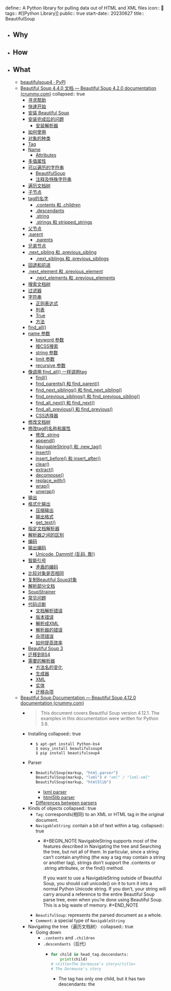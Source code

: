 define:: A Python library for pulling data out of HTML and XML files
icon:: 🐍
tags:: #[[Python Library]]
public:: true
start-date:: 20230627
title:: BeautifulSoup

- ## Why
- ## How
- ## What
  - [beautifulsoup4 · PyPI](https://pypi.org/project/beautifulsoup4/)
  - [Beautiful Soup 4.4.0 文档 — Beautiful Soup 4.2.0 documentation (crummy.com)](https://www.crummy.com/software/BeautifulSoup/bs4/doc.zh/)
    collapsed:: true
    - [寻求帮助](https://www.crummy.com/software/BeautifulSoup/bs4/doc.zh/#id5)
    - [快速开始](https://www.crummy.com/software/BeautifulSoup/bs4/doc.zh/#id8)
    - [安装 Beautiful Soup](https://www.crummy.com/software/BeautifulSoup/bs4/doc.zh/#id9)
    - [安装完成后的问题](https://www.crummy.com/software/BeautifulSoup/bs4/doc.zh/#id12)
      - [安装解析器](https://www.crummy.com/software/BeautifulSoup/bs4/doc.zh/#id13)
    - [如何使用](https://www.crummy.com/software/BeautifulSoup/bs4/doc.zh/#id14)
    - [对象的种类](https://www.crummy.com/software/BeautifulSoup/bs4/doc.zh/#id15)
    - [Tag](https://www.crummy.com/software/BeautifulSoup/bs4/doc.zh/#tag)
    - [Name](https://www.crummy.com/software/BeautifulSoup/bs4/doc.zh/#name)
      - [Attributes](https://www.crummy.com/software/BeautifulSoup/bs4/doc.zh/#attributes)
    - [多值属性](https://www.crummy.com/software/BeautifulSoup/bs4/doc.zh/#id16)
    - [可以遍历的字符串](https://www.crummy.com/software/BeautifulSoup/bs4/doc.zh/#id17)
      - [BeautifulSoup](https://www.crummy.com/software/BeautifulSoup/bs4/doc.zh/#beautifulsoup)
      - [注释及特殊字符串](https://www.crummy.com/software/BeautifulSoup/bs4/doc.zh/#id18)
    - [遍历文档树](https://www.crummy.com/software/BeautifulSoup/bs4/doc.zh/#id19)
    - [子节点](https://www.crummy.com/software/BeautifulSoup/bs4/doc.zh/#id20)
    - [tag的名字](https://www.crummy.com/software/BeautifulSoup/bs4/doc.zh/#id21)
      - [.contents 和 .children](https://www.crummy.com/software/BeautifulSoup/bs4/doc.zh/#contents-children)
      - [.descendants](https://www.crummy.com/software/BeautifulSoup/bs4/doc.zh/#descendants)
      - [.string](https://www.crummy.com/software/BeautifulSoup/bs4/doc.zh/#string)
      - [.strings 和 stripped_strings](https://www.crummy.com/software/BeautifulSoup/bs4/doc.zh/#strings-stripped-strings)
    - [父节点](https://www.crummy.com/software/BeautifulSoup/bs4/doc.zh/#id24)
    - [.parent](https://www.crummy.com/software/BeautifulSoup/bs4/doc.zh/#parent)
      - [.parents](https://www.crummy.com/software/BeautifulSoup/bs4/doc.zh/#parents)
    - [兄弟节点](https://www.crummy.com/software/BeautifulSoup/bs4/doc.zh/#id25)
    - [.next_sibling 和 .previous_sibling](https://www.crummy.com/software/BeautifulSoup/bs4/doc.zh/#next-sibling-previous-sibling)
      - [.next_siblings 和 .previous_siblings](https://www.crummy.com/software/BeautifulSoup/bs4/doc.zh/#next-siblings-previous-siblings)
    - [回退和前进](https://www.crummy.com/software/BeautifulSoup/bs4/doc.zh/#id26)
    - [.next_element 和 .previous_element](https://www.crummy.com/software/BeautifulSoup/bs4/doc.zh/#next-element-previous-element)
      - [.next_elements 和 .previous_elements](https://www.crummy.com/software/BeautifulSoup/bs4/doc.zh/#next-elements-previous-elements)
    - [搜索文档树](https://www.crummy.com/software/BeautifulSoup/bs4/doc.zh/#id28)
    - [过滤器](https://www.crummy.com/software/BeautifulSoup/bs4/doc.zh/#id29)
    - [字符串](https://www.crummy.com/software/BeautifulSoup/bs4/doc.zh/#id31)
      - [正则表达式](https://www.crummy.com/software/BeautifulSoup/bs4/doc.zh/#id32)
      - [列表](https://www.crummy.com/software/BeautifulSoup/bs4/doc.zh/#id33)
      - [True](https://www.crummy.com/software/BeautifulSoup/bs4/doc.zh/#true)
      - [方法](https://www.crummy.com/software/BeautifulSoup/bs4/doc.zh/#id34)
    - [find_all()](https://www.crummy.com/software/BeautifulSoup/bs4/doc.zh/#find-all)
    - [name 参数](https://www.crummy.com/software/BeautifulSoup/bs4/doc.zh/#id36)
      - [keyword 参数](https://www.crummy.com/software/BeautifulSoup/bs4/doc.zh/#keyword)
      - [按CSS搜索](https://www.crummy.com/software/BeautifulSoup/bs4/doc.zh/#css)
      - [string 参数](https://www.crummy.com/software/BeautifulSoup/bs4/doc.zh/#id37)
      - [limit 参数](https://www.crummy.com/software/BeautifulSoup/bs4/doc.zh/#limit)
      - [recursive 参数](https://www.crummy.com/software/BeautifulSoup/bs4/doc.zh/#recursive)
    - [像调用 find_all() 一样调用tag](https://www.crummy.com/software/BeautifulSoup/bs4/doc.zh/#find-all-tag)
      - [find()](https://www.crummy.com/software/BeautifulSoup/bs4/doc.zh/#find)
      - [find_parents() 和 find_parent()](https://www.crummy.com/software/BeautifulSoup/bs4/doc.zh/#find-parents-find-parent)
      - [find_next_siblings() 和 find_next_sibling()](https://www.crummy.com/software/BeautifulSoup/bs4/doc.zh/#find-next-siblings-find-next-sibling)
      - [find_previous_siblings() 和 find_previous_sibling()](https://www.crummy.com/software/BeautifulSoup/bs4/doc.zh/#find-previous-siblings-find-previous-sibling)
      - [find_all_next() 和 find_next()](https://www.crummy.com/software/BeautifulSoup/bs4/doc.zh/#find-all-next-find-next)
      - [find_all_previous() 和 find_previous()](https://www.crummy.com/software/BeautifulSoup/bs4/doc.zh/#find-all-previous-find-previous)
      - [CSS选择器](https://www.crummy.com/software/BeautifulSoup/bs4/doc.zh/#id42)
    - [修改文档树](https://www.crummy.com/software/BeautifulSoup/bs4/doc.zh/#id45)
    - [修改tag的名称和属性](https://www.crummy.com/software/BeautifulSoup/bs4/doc.zh/#id46)
      - [修改 .string](https://www.crummy.com/software/BeautifulSoup/bs4/doc.zh/#id47)
      - [append()](https://www.crummy.com/software/BeautifulSoup/bs4/doc.zh/#append)
      - [NavigableString() 和 .new_tag()](https://www.crummy.com/software/BeautifulSoup/bs4/doc.zh/#navigablestring-new-tag)
      - [insert()](https://www.crummy.com/software/BeautifulSoup/bs4/doc.zh/#insert)
      - [insert_before() 和 insert_after()](https://www.crummy.com/software/BeautifulSoup/bs4/doc.zh/#insert-before-insert-after)
      - [clear()](https://www.crummy.com/software/BeautifulSoup/bs4/doc.zh/#clear)
      - [extract()](https://www.crummy.com/software/BeautifulSoup/bs4/doc.zh/#extract)
      - [decompose()](https://www.crummy.com/software/BeautifulSoup/bs4/doc.zh/#decompose)
      - [replace_with()](https://www.crummy.com/software/BeautifulSoup/bs4/doc.zh/#replace-with)
      - [wrap()](https://www.crummy.com/software/BeautifulSoup/bs4/doc.zh/#wrap)
      - [unwrap()](https://www.crummy.com/software/BeautifulSoup/bs4/doc.zh/#unwrap)
    - [输出](https://www.crummy.com/software/BeautifulSoup/bs4/doc.zh/#id49)
    - [格式化输出](https://www.crummy.com/software/BeautifulSoup/bs4/doc.zh/#id50)
      - [压缩输出](https://www.crummy.com/software/BeautifulSoup/bs4/doc.zh/#id51)
      - [输出格式](https://www.crummy.com/software/BeautifulSoup/bs4/doc.zh/#id52)
      - [get_text()](https://www.crummy.com/software/BeautifulSoup/bs4/doc.zh/#get-text)
    - [指定文档解析器](https://www.crummy.com/software/BeautifulSoup/bs4/doc.zh/#id53)
    - [解析器之间的区别](https://www.crummy.com/software/BeautifulSoup/bs4/doc.zh/#id54)
    - [编码](https://www.crummy.com/software/BeautifulSoup/bs4/doc.zh/#id56)
    - [输出编码](https://www.crummy.com/software/BeautifulSoup/bs4/doc.zh/#id58)
      - [Unicode, Dammit! (乱码, 靠!)](https://www.crummy.com/software/BeautifulSoup/bs4/doc.zh/#unicode-dammit)
    - [智能引号](https://www.crummy.com/software/BeautifulSoup/bs4/doc.zh/#id59)
      - [矛盾的编码](https://www.crummy.com/software/BeautifulSoup/bs4/doc.zh/#id61)
    - [比较对象是否相同](https://www.crummy.com/software/BeautifulSoup/bs4/doc.zh/#id63)
    - [复制Beautiful Soup对象](https://www.crummy.com/software/BeautifulSoup/bs4/doc.zh/#id64)
    - [解析部分文档](https://www.crummy.com/software/BeautifulSoup/bs4/doc.zh/#id65)
    - [SoupStrainer](https://www.crummy.com/software/BeautifulSoup/bs4/doc.zh/#soupstrainer)
    - [常见问题](https://www.crummy.com/software/BeautifulSoup/bs4/doc.zh/#id66)
    - [代码诊断](https://www.crummy.com/software/BeautifulSoup/bs4/doc.zh/#id67)
      - [文档解析错误](https://www.crummy.com/software/BeautifulSoup/bs4/doc.zh/#id68)
      - [版本错误](https://www.crummy.com/software/BeautifulSoup/bs4/doc.zh/#id69)
      - [解析成XML](https://www.crummy.com/software/BeautifulSoup/bs4/doc.zh/#xml)
      - [解析器的错误](https://www.crummy.com/software/BeautifulSoup/bs4/doc.zh/#id70)
      - [杂项错误](https://www.crummy.com/software/BeautifulSoup/bs4/doc.zh/#id72)
      - [如何提高效率](https://www.crummy.com/software/BeautifulSoup/bs4/doc.zh/#id73)
    - [Beautiful Soup 3](https://www.crummy.com/software/BeautifulSoup/bs4/doc.zh/#beautiful-soup-3)
    - [迁移到BS4](https://www.crummy.com/software/BeautifulSoup/bs4/doc.zh/#id76)
    - [需要的解析器](https://www.crummy.com/software/BeautifulSoup/bs4/doc.zh/#id77)
      - [方法名的变化](https://www.crummy.com/software/BeautifulSoup/bs4/doc.zh/#id78)
      - [生成器](https://www.crummy.com/software/BeautifulSoup/bs4/doc.zh/#id79)
      - [XML](https://www.crummy.com/software/BeautifulSoup/bs4/doc.zh/#id80)
      - [实体](https://www.crummy.com/software/BeautifulSoup/bs4/doc.zh/#id81)
      - [迁移杂项](https://www.crummy.com/software/BeautifulSoup/bs4/doc.zh/#id82)
  - [Beautiful Soup Documentation — Beautiful Soup 4.12.0 documentation (crummy.com)](https://www.crummy.com/software/BeautifulSoup/bs4/doc/)
    - > This document covers Beautiful Soup version 4.12.1. The examples in this documentation were written for Python 3.8.
    - Installing
      collapsed:: true
      - ```
        $ apt-get install Python-bs4
        $ easy_install beautifulsoup4
        $ pip install beautifulsoup4
        ```
    - Parser
      - ```python
        BeautifulSoup(markup, "html.parser")
        BeautifulSoup(markup, "lxml") # "xml" / "lxml-xml"
        BeautifulSoup(markup, "html5lib")
        ```
        - [lxml parser](http://lxml.de/)
        - [html5lib parser](http://code.google.com/p/html5lib/)
      - [Differences between parsers](https://www.crummy.com/software/BeautifulSoup/bs4/doc/#differences-between-parsers)
    - Kinds of objects
      collapsed:: true
      - `Tag`: corresponds(相同) to an XML or HTML tag in the original document.
      - `NavigableString`: contain a bit of text within a tag.
        collapsed:: true
        - #+BEGIN_NOTE
          NavigableString supports most of the features described in Navigating the tree and Searching the tree, but not all of them. In particular, since a string can’t contain anything (the way a tag may contain a string or another tag), strings don’t support the .contents or .string attributes, or the find() method.
          
          If you want to use a NavigableString outside of Beautiful Soup, you should call unicode() on it to turn it into a normal Python Unicode string. If you don’t, your string will carry around a reference to the entire Beautiful Soup parse tree, even when you’re done using Beautiful Soup. This is a big waste of memory.
          #+END_NOTE
      - `BeautifulSoup`:  represents the parsed document as a whole.
      - `Comment`:  a special type of `NavigableString`
    - Navigating the tree（遍历文档树）
      collapsed:: true
      - Going down
        - `.contents` and `.children`
        - `.descendants`（后代）
          - ```python
            for child in head_tag.descendants:
                print(child)
            # <title>The Dormouse's story</title>
            # The Dormouse's story
            ```
            - The <head> tag has only one child, but it has two descendants: the <title> tag and the <title> tag’s child.
        - .`strings` and `stripped_strings`
          - The <head> tag has only one child, but it has two descendants: the <title> tag and the <title> tag’s child.
      - Going up
        - `.parent`
        - `.parents`
      - Going sideways
        - `.next_sibling` and `.previous_sibling`
        - `.next_siblings` and `.previous_siblings`
      - Going back and forth
        - `.next_element` 和 `.previous_element`
    - Searching the tree
      - Kinds of filters #.ol
        - String `soup.find_all('b')`
        - Regular expression `soup.find_all(re.compile("^b"))`
        - List `soup.find_all(["a", "b"])`
        - True `soup.find_all(True)`
        - Function
          collapsed:: true
          - ```python
            def has_class_but_no_id(tag):
                return tag.has_attr('class') and not tag.has_attr('id')
            soup.find_all(has_class_but_no_id)
            ```
      - `find_all(name, attrs, recursive, string, limit, **kwargs)`
        -
-
- ## Notes
  - #+BEGIN_NOTE
    Self-closing tags, like `<br/>`, `<img/>`, have a redundant block under `html.parser`!
    #+END_NOTE
    - ```python
      from bs4 import BeautifulSoup
      
      html_doc='''
      <a class="work_thumb_box" data-vue-component="thumb-img-popup">
        <img/>
        <br/>
        <div class="work_img_popover" v-cloak="">
          <img/>
        </div>
      </a>
      '''
      soup = BeautifulSoup(html_doc, 'html.parser')
      
      print(soup.a.img.next_sibling) #2
      print(soup.a.img.next_sibling
            			.next_sibling.next_sibling) # 2
      print(soup.a.img.next_sibling
            			.next_sibling.next_sibling
            			.next_sibling.img.next_sibling) # 2
      ```
    - 如上代码，在原生的扫描器下，打印了三个自闭和标签的下一个兄弟，得到的是 6 个换行符，然后回显显示7行。
-
